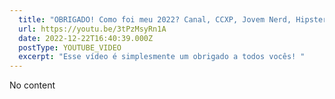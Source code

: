 ```yaml
---
  title: "OBRIGADO! Como foi meu 2022? Canal, CCXP, Jovem Nerd, Hipsters e muito mais!"
  url: https://youtu.be/3tPzMsyRn1A
  date: 2022-12-22T16:40:39.000Z
  postType: YOUTUBE_VIDEO
  excerpt: "Esse vídeo é simplesmente um obrigado a todos vocês! "
---
```

  
  No content
  